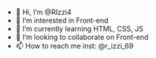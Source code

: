 - 👋 Hi, I’m @RIzzi4
- 👀 I’m interested in Front-end
- 🌱 I’m currently learning HTML, CSS, JS
- 💞️ I’m looking to collaborate on Front-end
- 📫 How to reach me inst: @r_izzi_69

<!---
RIzzi4/RIzzi4 is a ✨ special ✨ repository because its `README.md` (this file) appears on your GitHub profile.
You can click the Preview link to take a look at your changes.
--->
